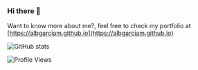 ### Hi there 👋

Want to know more about me?, feel free to check my portfolio at [https://albgarciam.github.io](https://albgarciam.github.io)

![GitHub stats](https://github-readme-stats.vercel.app/api?username=AlbGarciam&show_icons=true)

![Profile Views](https://komarev.com/ghpvc/?username=AlbGarciam&color=blue)

<!--
**AlbGarciam/AlbGarciam** is a ✨ _special_ ✨ repository because its `README.md` (this file) appears on your GitHub profile.

Here are some ideas to get you started:

- 🔭 I’m currently working on ...
- 🌱 I’m currently learning ...
- 👯 I’m looking to collaborate on ...
- 🤔 I’m looking for help with ...
- 💬 Ask me about ...
- 📫 How to reach me: ...
- 😄 Pronouns: ...
- ⚡ Fun fact: ...
-->
